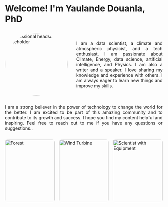 # Welcome!  I'm  Yaulande Douanla, PhD 

<div class="profile-container" style="display: flex; align-items: center; gap: 2em; margin: 2em 0;">
    <img src="https://images.unsplash.com/photo-1573496359142-b8d87734a5a2?auto=format&fit=crop&q=80&w=300&h=300" alt="Professional headshot placeholder" style="border-radius: 50%; width: 200px; height: 200px; object-fit: cover;">
    <div style="text-align: justify;">
        I am a data scientist, a climate and atmospheric physicist, and a tech enthusiast. I am passionate about Climate, Energy, data science, artificial intelligence, and Physics. I am also a writer and a speaker. I love sharing my knowledge and experience with others. I am always eager to learn new things and improve my skills.
    </div>
</div>

<div style="text-align: justify; margin-bottom: 2em;">
    I am a strong believer in the power of technology to change the world for the better. I am excited to be part of this amazing community and to contribute to its growth and success. I hope you find my content helpful and inspiring. Feel free to reach out to me if you have any questions or suggestions..
</div>

<div class="image-grid" style="display: grid; grid-template-columns: repeat(3, 1fr); gap: 1em; margin: 2em 0;">
    <img src="https://images.unsplash.com/photo-1542601906990-b4d3fb778b09?auto=format&fit=crop&w=300" alt="Forest" style="width: 100%; height: 200px; object-fit: cover; border-radius: 8px;">
    <img src="https://images.unsplash.com/photo-1466611653911-95081537e5b7?auto=format&fit=crop&w=300" alt="Wind Turbine" style="width: 100%; height: 200px; object-fit: cover; border-radius: 8px;">
    <img src="https://images.unsplash.com/photo-1576086213369-97a306d36557?auto=format&fit=crop&w=300" alt="Scientist with Equipment" style="width: 100%; height: 200px; object-fit: cover; border-radius: 8px;">
</div>
